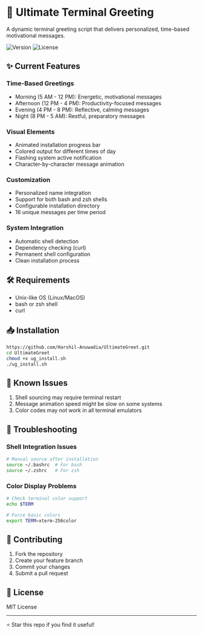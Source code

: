 # 🚀 Ultimate Terminal Greeting

A dynamic terminal greeting script that delivers personalized, time-based motivational messages.

![Version](https://img.shields.io/badge/version-1.0-green.svg)
![License](https://img.shields.io/badge/license-MIT-blue.svg)

## ✨ Current Features

### Time-Based Greetings
- Morning (5 AM - 12 PM): Energetic, motivational messages
- Afternoon (12 PM - 4 PM): Productivity-focused messages
- Evening (4 PM - 8 PM): Reflective, calming messages
- Night (8 PM - 5 AM): Restful, preparatory messages

### Visual Elements
- Animated installation progress bar
- Colored output for different times of day
- Flashing system active notification
- Character-by-character message animation

### Customization
- Personalized name integration
- Support for both bash and zsh shells
- Configurable installation directory
- 16 unique messages per time period

### System Integration
- Automatic shell detection
- Dependency checking (curl)
- Permanent shell configuration
- Clean installation process

## 🛠️ Requirements
- Unix-like OS (Linux/MacOS)
- bash or zsh shell
- curl

## 📥 Installation
```bash
https://github.com/Harshil-Anuwadia/UltimateGreet.git
cd UltimateGreet
chmod +x ug_install.sh
./ug_install.sh
```

## 🐛 Known Issues
1. Shell sourcing may require terminal restart
2. Message animation speed might be slow on some systems
3. Color codes may not work in all terminal emulators

## 🔧 Troubleshooting

### Shell Integration Issues
```bash
# Manual source after installation
source ~/.bashrc  # For bash
source ~/.zshrc   # For zsh
```

### Color Display Problems
```bash
# Check terminal color support
echo $TERM

# Force basic colors
export TERM=xterm-256color
```

## 🤝 Contributing
1. Fork the repository
2. Create your feature branch
3. Commit your changes
4. Submit a pull request

## 📜 License
MIT License

---
⭐ Star this repo if you find it useful!
